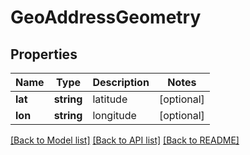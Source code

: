 # GeoAddressGeometry

## Properties
Name | Type | Description | Notes
------------ | ------------- | ------------- | -------------
**lat** | **string** | latitude | [optional] 
**lon** | **string** | longitude | [optional] 

[[Back to Model list]](../README.md#documentation-for-models) [[Back to API list]](../README.md#documentation-for-api-endpoints) [[Back to README]](../README.md)


